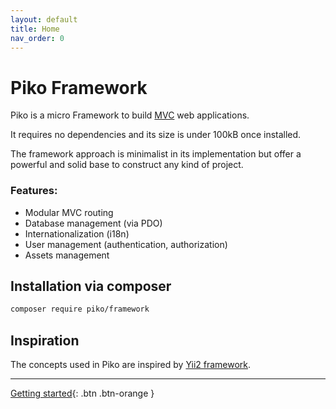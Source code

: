 ```yaml
---
layout: default
title: Home
nav_order: 0
---
```


# Piko Framework

Piko is a micro Framework to build [MVC](https://en.wikipedia.org/wiki/Model%E2%80%93view%E2%80%93controller) web applications.

It requires no dependencies and its size is under 100kB once installed.

The framework approach is minimalist in its implementation but offer a powerful and solid base to construct any kind of project.

### Features:

- Modular MVC routing
- Database management (via PDO)
- Internationalization (i18n)
- User management (authentication, authorization)
- Assets management

## Installation via composer

```bash
composer require piko/framework
```

## Inspiration

The concepts used in Piko are inspired by [Yii2 framework](https://www.yiiframework.com/).

-----

[Getting started](docs/getting-started.md){: .btn .btn-orange }
